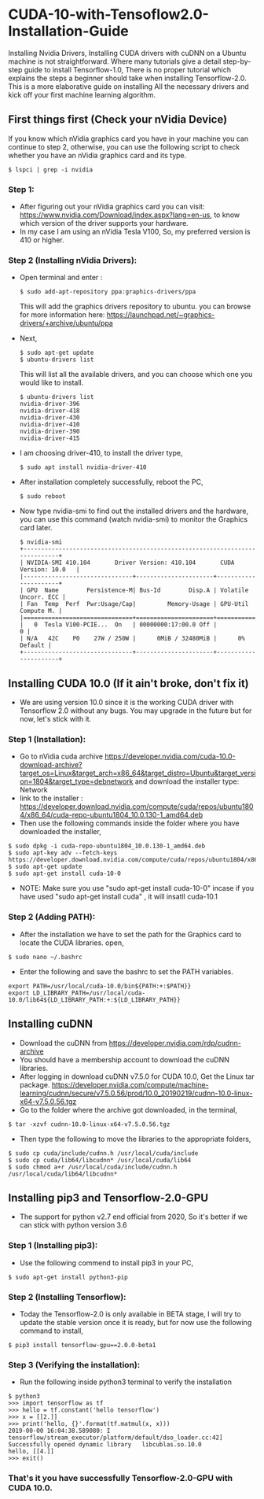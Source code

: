 # CUDA-10-with-Tensoflow2.0-Installation-Guide

Installing Nvidia Drivers, Installing CUDA drivers with cuDNN on a Ubuntu machine is not straightforward. Where many tutorials give a detail step-by-step guide to install Tensorflow-1.0, There is no proper tutorial which explains the steps a beginner should take when installing Tensorflow-2.0. This is a more elaborative guide on installing All the necessary drivers and kick off your first machine learning algorithm.

## First things first (Check your nVidia Device)

If you know which nVidia graphics card you have in your machine you can continue to step 2, otherwise, you can use the following script to check whether you have an nVidia graphics card and its type.
```
$ lspci | grep -i nvidia
```
### Step 1: 
  - After figuring out your nVidia graphics card you can visit: https://www.nvidia.com/Download/index.aspx?lang=en-us, to know which version of the driver supports your hardware.
  - In my case I am using an nVidia Tesla V100, So, my preferred version is 410 or higher.
### Step 2 (Installing nVidia Drivers):
  - Open terminal and enter :
    ```
    $ sudo add-apt-repository ppa:graphics-drivers/ppa
    ```
    This will add the graphics drivers repository to ubuntu. you can browse for more information here: https://launchpad.net/~graphics-drivers/+archive/ubuntu/ppa
    
  - Next,
    ```
    $ sudo apt-get update
    $ ubuntu-drivers list
    ```
    This will list all the available drivers, and you can choose which one you would like to install.
    ```
    $ ubuntu-drivers list
    nvidia-driver-396
    nvidia-driver-418
    nvidia-driver-430
    nvidia-driver-410
    nvidia-driver-390
    nvidia-driver-415
    ```
  - I am choosing driver-410, to install the driver type,
    ```
    $ sudo apt install nvidia-driver-410
    ```
  - After installation completely successfully, reboot the PC,
    ```
    $ sudo reboot
    ```
  - Now type nvidia-smi to find out the installed drivers and the hardware, you can use this command (watch nvidia-smi) to monitor the Graphics card later.
    ```
    $ nvidia-smi
    +-----------------------------------------------------------------------------+
    | NVIDIA-SMI 410.104       Driver Version: 410.104       CUDA Version: 10.0   |
    |-------------------------------+----------------------+----------------------+
    | GPU  Name        Persistence-M| Bus-Id        Disp.A | Volatile Uncorr. ECC |
    | Fan  Temp  Perf  Pwr:Usage/Cap|         Memory-Usage | GPU-Util  Compute M. |
    |===============================+======================+======================|
    |   0  Tesla V100-PCIE...  On   | 00000000:17:00.0 Off |                    0 |
    | N/A   42C    P0    27W / 250W |      0MiB / 32480MiB |      0%      Default |
    +-------------------------------+----------------------+----------------------+
    ```
## Installing CUDA 10.0 (If it ain't broke, don't fix it)
  
  - We are using version 10.0 since it is the working CUDA driver with Tensorflow 2.0 without any bugs. You may upgrade in the future but for now, let's stick with it.
  
### Step 1 (Installation):
  - Go to nVidia cuda archive https://developer.nvidia.com/cuda-10.0-download-archive?target_os=Linux&target_arch=x86_64&target_distro=Ubuntu&target_version=1804&target_type=debnetwork and download the installer type: Network
  - link to the installer : https://developer.download.nvidia.com/compute/cuda/repos/ubuntu1804/x86_64/cuda-repo-ubuntu1804_10.0.130-1_amd64.deb
  - Then use the following commands inside the folder where you have downloaded the installer,
  ```
  $ sudo dpkg -i cuda-repo-ubuntu1804_10.0.130-1_amd64.deb
  $ sudo apt-key adv --fetch-keys https://developer.download.nvidia.com/compute/cuda/repos/ubuntu1804/x86_64/7fa2af80.pub
  $ sudo apt-get update
  $ sudo apt-get install cuda-10-0
  ```
  - NOTE: Make sure you use "sudo apt-get install cuda-10-0" incase if you have used "sudo apt-get install cuda" , it will insatll cuda-10.1
 
### Step 2 (Adding PATH):
  - After the installation we have to set the path for the Graphics card to locate the CUDA libraries. open,
  ```
  $ sudo nano ~/.bashrc
  ```
  - Enter the following and save the bashrc to set the PATH variables.
  ```
  export PATH=/usr/local/cuda-10.0/bin${PATH:+:$PATH}}
  export LD_LIBRARY_PATH=/usr/local/cuda-10.0/lib64${LD_LIBRARY_PATH:+:${LD_LIBRARY_PATH}}
  ```

## Installing cuDNN

  - Download the cuDNN from https://developer.nvidia.com/rdp/cudnn-archive
  - You should have a membership account to download the cuDNN libraries.
  - After logging in download cuDNN v7.5.0 for CUDA 10.0, Get the Linux tar package.
    https://developer.nvidia.com/compute/machine-learning/cudnn/secure/v7.5.0.56/prod/10.0_20190219/cudnn-10.0-linux-x64-v7.5.0.56.tgz
  - Go to the folder where the archive got downloaded, in the terminal,
  ```
  $ tar -xzvf cudnn-10.0-linux-x64-v7.5.0.56.tgz
  ```
  - Then type the following to move the libraries to the appropriate folders,
  ```
  $ sudo cp cuda/include/cudnn.h /usr/local/cuda/include
  $ sudo cp cuda/lib64/libcudnn* /usr/local/cuda/lib64
  $ sudo chmod a+r /usr/local/cuda/include/cudnn.h /usr/local/cuda/lib64/libcudnn*
  ```

## Installing pip3 and Tensorflow-2.0-GPU

  - The support for python v2.7 end official from 2020, So it's better if we can stick with python version 3.6

### Step 1 (Installing pip3):
  - Use the following commend to install pip3 in your PC,
  ```
  $ sudo apt-get install python3-pip
  ```
  
### Step 2 (Installing Tensorflow):
  - Today the Tensorflow-2.0 is only available in BETA stage, I will try to update the stable version once it is ready, but for now use the following command to install,
  ```
  $ pip3 install tensorflow-gpu==2.0.0-beta1
  ```
### Step 3 (Verifying the installation):
  - Run the following inside python3 terminal to verify the installation
  ```
  $ python3
  >>> import tensorflow as tf
  >>> hello = tf.constant('hello tensorflow')
  >>> x = [[2.]]
  >>> print('hello, {}'.format(tf.matmul(x, x)))
  2019-00-00 16:04:38.589080: I tensorflow/stream_executor/platform/default/dso_loader.cc:42] Successfully opened dynamic library   libcublas.so.10.0
  hello, [[4.]]
  >>> exit()
  ```
### That's it you have successfully Tensorflow-2.0-GPU with CUDA 10.0.
  
